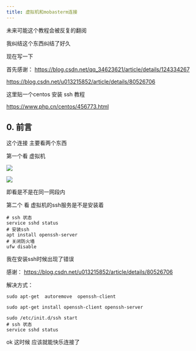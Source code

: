 ```yaml
---
title: 虚拟机和mobasterm连接
---
```


未来可能这个教程会被反复的翻阅

我纠结这个东西纠结了好久

现在写一下

首先感谢： https://blog.csdn.net/qq_34623621/article/details/124334267

https://blog.csdn.net/u013215852/article/details/80526706

这里贴一个centos 安装 ssh 教程

https://www.php.cn/centos/456773.html



## 0. 前言

这个连接 主要看两个东西

第一个看 虚拟机

[![](https://s1.ax1x.com/2022/06/24/jFU2wQ.png)](https://imgtu.com/i/jFU2wQ)

[![](https://s1.ax1x.com/2022/06/24/jFURoj.png)](https://imgtu.com/i/jFURoj)

即看是不是在同一网段内

第二个 看 虚拟机的ssh服务是不是安装着

```shell
# ssh 状态
service sshd status
# 安装ssh
apt install openssh-server
# 关闭防火墙
ufw disable
```

我在安装ssh时候出现了错误

感谢： https://blog.csdn.net/u013215852/article/details/80526706

解决方式：

```shell
sudo apt-get  autoremove  openssh-client

sudo apt-get install openssh-client openssh-server

sudo /etc/init.d/ssh start
# ssh 状态
service sshd status
```

 ok 这时候 应该就能快乐连接了